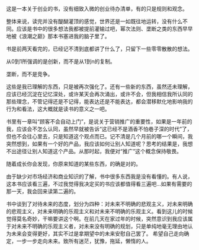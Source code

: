 这是一本关于创业的书，没有细致入微的创业待办清单，有的只是规则和观念。

整体来说，读完并没有醍醐灌顶的感觉，世界还是一如既往地运转，没有什么不同。应该是书中的很多想法我都被提前灌输过吧，幂次法则、垄断之类的东西早早地被《浪潮之巅》那本书塞进我的脑子里了。

书是前两天看完的，已经记不清到底都讲了什么了，只留下一些零零散散的想法。

从0到1所强调的是创新，而不是从1到n的复制。

垄断，而不是竞争。

这些是我已理解的东西，只是被再次强化了。还有一些新的东西，虽然还未理解，应该已经沉淀在记忆深处，或许某天会再次涌出，或许不会，但我相信我所认同的那些理念，不管记得还是不记得，能表达还是不能表达，都会潜移默化地影响我的行为和看法，这大概就是读书的意义之一吧。

书里有一章叫“顾客不会自动上门”，是说关于营销推广的重要性，如果是一年前的我，应该会不怎么认同，虽然早就被告诉“这已经不是酒香不怕巷子深的时代”了，但也不会往心里去，只是知道这个观点而已。记不清是几个月前的哪一个瞬间，我突然想到，如果有一个好的产品，我应该如何让别人知道呢？思考的结果是，我想不出途径让别人知道这个产品。从那时起，我便对“推广”这个概念保持敬畏。

随着成长你会发现，你原来知道的某些东西，的确是对的。

由于缺少对市场经济和商业知识的了解，书中很多东西我是没有看懂的。有人说，这本书应该看三遍，不过我觉得我决定买的书应该都值得看三遍吧…如果有需要的那一天，我会回来读第二遍的。

书中谈到了对待未来的态度，划分为四种：对未来不明确的悲观主义，对未来明确的悲观主义，对未来明确的乐观主义和对未来不明确的乐观主义。看到这儿的时候觉得莫名奇妙，干嘛要讲这个啊。在前几天在家过年的时候，突然意识到我应该属于对未来不明确的乐观主义者，对未来没有明确的规划，只是单纯地毫无理由地认为未来会变得更好，其实不过是拿期望中的未来安慰自己罢了。
希望自己走向确定，一步一步走向未来。致所有迷茫，犹豫，拖延，懒惰的人。


